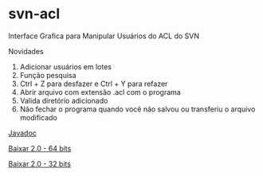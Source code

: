 # svn-acl
Interface Grafica para Manipular Usuários do ACL do SVN

Novidades
 1. Adicionar usuários em lotes
 2. Função pesquisa
 4. Ctrl + Z para desfazer e Ctrl + Y para refazer
 5. Abrir arquivo com extensão .acl com o programa
 6. Valida diretório adicionado
 7. Não fechar o programa quando você não salvou ou transferiu o arquivo modificado
 
[Javadoc](https://rawgit.com/Lhuckaz/svn-acl/v.2.0/svn-acl/doc/index.html)

[Baixar 2.0 - 64 bits](https://github.com/Lhuckaz/svn-acl/blob/v.2.0/svn-acl-2.0_x64.exe?raw=true)

[Baixar 2.0 - 32 bits](https://github.com/Lhuckaz/svn-acl/blob/v.2.0/svn-acl-2.0.exe?raw=true)
